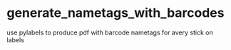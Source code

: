 # generate_nametags_with_barcodes
use pylabels to produce pdf with barcode nametags for avery stick on labels
